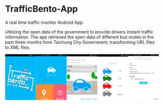 # TrafficBento-App
A real time traffic monitor Android App

Utilizing the open data of the government to provide drivers instant traffic information.
The app retrieved the open data of different bus routes in the past three months from Taichung City Government, transforming URL files to XML files. 

![image](https://github.com/s0161026/TrafficBento-App/blob/master/res/drawable/App-demo-picture.jpg)

